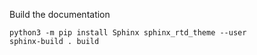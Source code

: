Build the documentation
```$xslt
python3 -m pip install Sphinx sphinx_rtd_theme --user
sphinx-build . build
```

